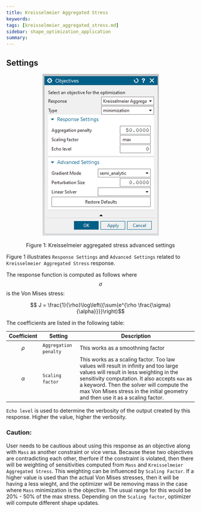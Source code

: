 ```yaml
---
title: Kreisselmeier Aggregated Stress
keywords: 
tags: [kreisselmeier_aggregated_stress.md]
sidebar: shape_optimization_application
summary: 
---
```


## Settings

<p align="center">
    <img src="../images/objectives_kmas.png" alt="Kreisselmeier aggregated stress advanced settings"/>
</p>
<p align="center">Figure 1: Kreisselmeier aggregated stress advanced settings</p>

Figure 1 illustrates `Response Settings` and `Advanced Settings` related to `Kreisselmeier Aggregated Stress` response.

The response function is computed as follows where $$\sigma$$ is the Von Mises stress:
<p align="center">$$ J   = \frac{1}{\rho}\log\left({\sum{e^{\rho \frac{\sigma}{\alpha}}}}\right)$$</p>

The coefficients are listed in the following table:

|Coefficient | Setting | Description |
|------------|---------|-------------|
|$$\rho$$    | `Aggregation penalty` | This works as a smoothning factor |
|$$\alpha$$ | `Scaling factor` | This works as a scaling factor. Too law values will result in infinity and too large values will result in less weighting in the sensitivity computation. It also accepts `max` as a keyword. Then the solver will compute the max Von Mises stress in the initial geometry and then use it as a scaling factor. |

`Echo level` is used to determine the verbosity of the output created by this response. Higher the value, higher the verbosity.

### Caution:

User needs to be cautious about using this response as an objective along with `Mass` as another constraint or vice versa. Because these two objectives are contradicting each other, therfore if the constraint is violated, then there will be weighting of sensitivities computed from `Mass` and `Kreisselmeier Aggregated Stress`. This weighting can be influenced by `Scaling Factor`. If a higher value is used than the actual Von Mises stresses, then it will be having a less wieght, and the optimizer will be removing mass in the case where `Mass` minimization is the objective. The usual range for this would be 20% - 50% of the max stress. Depending on the `Scaling factor`, optimizer will compute different shape updates.

